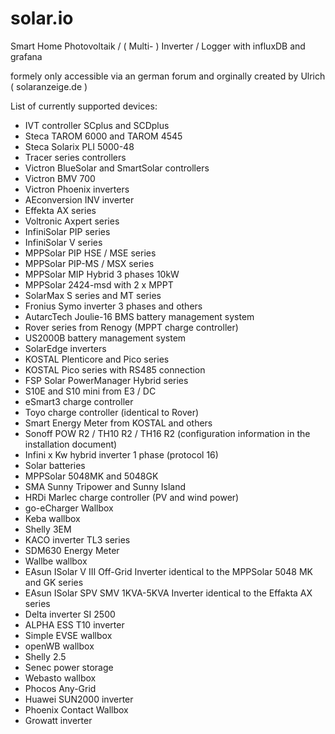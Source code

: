 # solar.io

Smart Home Photovoltaik / ( Multi- ) Inverter / Logger with influxDB and grafana

formely only accessible via an german forum and orginally created by Ulrich ( solaranzeige.de )

List of currently supported devices: 
- IVT controller SCplus and SCDplus
- Steca TAROM 6000 and TAROM 4545
- Steca Solarix PLI 5000-48
- Tracer series controllers
- Victron BlueSolar and SmartSolar controllers
- Victron BMV 700
- Victron Phoenix inverters
- AEconversion INV inverter
- Effekta AX series
- Voltronic Axpert series
- InfiniSolar PIP series
- InfiniSolar V series
- MPPSolar PIP HSE / MSE series
- MPPSolar PIP-MS / MSX series
- MPPSolar MIP Hybrid 3 phases 10kW
- MPPSolar 2424-msd with 2 x MPPT
- SolarMax S series and MT series
- Fronius Symo inverter 3 phases and others
- AutarcTech Joulie-16 BMS battery management system
- Rover series from Renogy (MPPT charge controller)
- US2000B battery management system
- SolarEdge inverters
- KOSTAL Plenticore and Pico series
- KOSTAL Pico series with RS485 connection
- FSP Solar PowerManager Hybrid series
- S10E and S10 mini from E3 / DC
- eSmart3 charge controller
- Toyo charge controller (identical to Rover)
- Smart Energy Meter from KOSTAL and others
- Sonoff POW R2 / TH10 R2 / TH16 R2 (configuration information in the installation document)
- Infini x Kw hybrid inverter 1 phase (protocol 16)
- Solar batteries
- MPPSolar 5048MK and 5048GK
- SMA Sunny Tripower and Sunny Island
- HRDi Marlec charge controller (PV and wind power)
- go-eCharger Wallbox
- Keba wallbox
- Shelly 3EM
- KACO inverter TL3 series
- SDM630 Energy Meter
- Wallbe wallbox
- EAsun ISolar V III Off-Grid Inverter identical to the MPPSolar 5048 MK and GK series
- EAsun ISolar SPV SMV 1KVA-5KVA Inverter identical to the Effakta AX series
- Delta inverter SI 2500
- ALPHA ESS T10 inverter
- Simple EVSE wallbox
- openWB wallbox
- Shelly 2.5
- Senec power storage
- Webasto wallbox
- Phocos Any-Grid
- Huawei SUN2000 inverter
- Phoenix Contact Wallbox
- Growatt inverter
